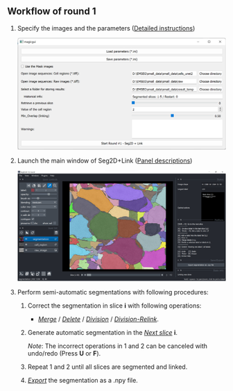 ## Workflow of round 1

1. Specify the images and the parameters ([Detailed instructions](./parameter_setting.md))
     
    ![set_para](pictures/round1_set_para.png)

2. Launch the main window of Seg2D+Link ([Panel descriptions](./panel_description.md))
   
    ![open_round1](pictures/round1.png)

3. Perform semi-automatic segmentations with following procedures:

      1. Correct the segmentation in slice **i** with following operations:
          - [*Merge*](./merge.md) / [*Delete*](./delete.md) / [*Division*](./divide.md) / [*Division-Relink*](./divide_relink.md).
      2. Generate automatic segmentation in the [*Next slice*](./next.md) **i**.
      
         *Note*: The incorrect operations in 1 and 2 can be canceled with undo/redo (Press **U** or **F**).
 
      3. Repeat 1 and 2 until all slices are segmented and linked.
      4. [*Export*](./export.md) the segmentation as a .npy file.